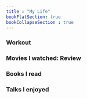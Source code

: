 ```yaml
---
title : "My Life"
bookFlatSection: true
bookCollapseSection : true
---
```



### Workout



### Movies I watched: Review


### Books I read


### Talks I enjoyed